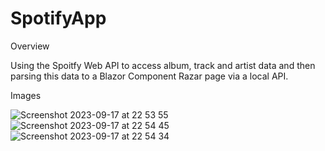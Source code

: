 # SpotifyApp

Overview

Using the Spoitfy Web API to access album, track and artist data and then parsing this data to a Blazor Component Razar page via a local API.

Images


![Screenshot 2023-09-17 at 22 53 55](https://github.com/FarukA1/SpotifyApp/assets/69962049/d767e0ee-b943-4875-a460-5e27e85b0b5a)
![Screenshot 2023-09-17 at 22 54 45](https://github.com/FarukA1/SpotifyApp/assets/69962049/aecd31ed-2bc0-4089-bbfd-68691190d54a)
![Screenshot 2023-09-17 at 22 54 34](https://github.com/FarukA1/SpotifyApp/assets/69962049/9af76d2a-d920-4bf9-bd1f-af257ee9b2ad)
